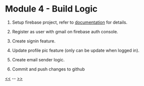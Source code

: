 # Module 4 - Build Logic

1. Setup firebase project, refer to [documentation](https://firebase.google.com/docs/web/setup) for details.

2. Register as user with gmail on firebase auth console.

3. Create signin feature.

4. Update profile pic feature (only can be update when logged in).

5. Create email sender logic.

6. Commit and push changes to github

[<<](https://github.com/xtealer/react-101/blob/main/lessons/module-3.md) -- [>>](https://github.com/xtealer/react-101/blob/main/lessons/module-5.md)

